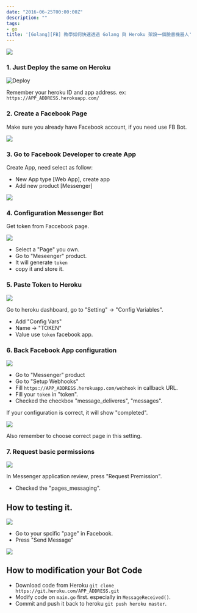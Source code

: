 ```yaml
---
date: "2016-06-25T00:00:00Z"
description: ""
tags:
- go
title: '[Golang][FB] 教學如何快速透過 Golang 與 Heroku 架設一個臉書機器人'
---
```


![](http://contents.gunosy.com/4/13/6e708e857cab0a34c43f6929e2fc3bf0_content.jpg)

### 1. Just Deploy the same on Heroku

![Deploy](https://www.herokucdn.com/deploy/button.svg)

Remember your heroku ID and app address. ex: `https://APP_ADDRESS.herokuapp.com/`

### 2. Create a Facebook Page

Make sure you already have Facebook account, if you need use FB Bot.


![](https://github.com/kkdai/FBBotTemplate/raw/master/images/Bot1.png)

### 3. Go to Facebook Developer to create App

Create App, need select as follow:

- New App type [Web App], create app
- Add new product [Messenger]

![](https://github.com/kkdai/FBBotTemplate/raw/master/images/Bot2.png)


### 4. Configuration Messenger Bot

Get token from Faccebook page.

![](https://github.com/kkdai/FBBotTemplate/raw/master/images/Bot4.png)

- Select a "Page" you own.
- Go to "Meseenger" product.
- It will generate `token`
- copy it and store it.

### 5. Paste Token to Heroku

![](https://github.com/kkdai/FBBotTemplate/raw/master/images/Bot5.png)

Go to heroku dashboard, go to "Setting" -> "Config Variables".

- Add "Config Vars"
- Name -> "TOKEN"
- Value use  `token` facebook app.

### 6. Back Facebook App configuration

![](https://github.com/kkdai/FBBotTemplate/raw/master/images/Bot6.png)

- Go to "Messenger" product
- Go to "Setup Webhooks"
- Fill `https://APP_ADDRESS.herokuapp.com/webhook` in callback URL.
- Fill your `token` in "token".
- Checked the checkbox "message_deliveres", "messages".

If your configuration is correct, it will show "completed".

![](https://github.com/kkdai/FBBotTemplate/raw/master/images/Bot7.png)

Also remember to choose correct page in this setting.


### 7. Request basic permissions

![](https://github.com/kkdai/FBBotTemplate/raw/master/images/Bot8.png)
 
In Messenger application review, press "Request Premission".
 
- Checked the "pages_messaging".



## How to testing it.

![](https://github.com/kkdai/FBBotTemplate/raw/master/images/Bot9.png)

- Go to your spcific "page" in Facebook.
- Press "Send Message"

![](https://github.com/kkdai/FBBotTemplate/raw/master/images/Bot10.png)


## How to modification your Bot Code

- Download code from Heroku `git clone https://git.heroku.com/APP_ADDRESS.git`
- Modify code on `main.go` first. especially in `MessageReceived()`.
- Commit and push it back to heroku `git push heroku master`.

